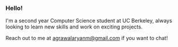 ### Hello!

I'm a second year Computer Science student at UC Berkeley, always looking to learn new skills and work on exciting projects.

Reach out to me at agrawalaryanm@gmail.com if you want to chat!

<!--
**aryan-agrawal/aryan-agrawal** is a ✨ _special_ ✨ repository because its `README.md` (this file) appears on your GitHub profile.

Here are some ideas to get you started:

- 🔭 I’m currently working on ...
- 🌱 I’m currently learning ...
- 👯 I’m looking to collaborate on ...
- 🤔 I’m looking for help with ...
- 💬 Ask me about ...
- 📫 How to reach me: ...
- 😄 Pronouns: ...
- ⚡ Fun fact: ...
-->
